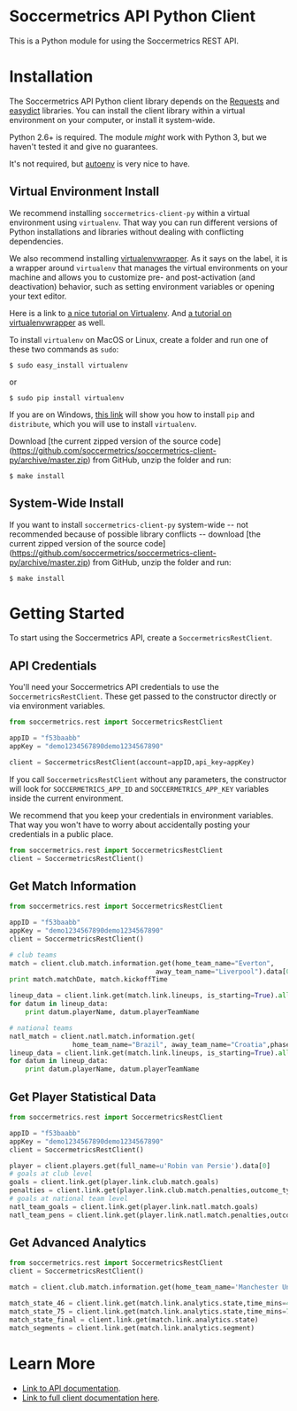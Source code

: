 Soccermetrics API Python Client
===============================

This is a Python module for using the Soccermetrics REST API.

# Installation

The Soccermetrics API Python client library depends on the
[Requests](http://docs.python-requests.org/en/latest/) and
[easydict](http://pypi.python.org/pypi/easydict/) libraries.  You can install
the client library within a virtual environment on your computer, or install
it system-wide.

Python 2.6+ is required.  The module *might* work with Python 3, but we
haven't tested it and give no guarantees.

It's not required, but [autoenv](https://github.com/kennethreitz/autoenv) is
very nice to have.

## Virtual Environment Install

We recommend installing `soccermetrics-client-py` within a virtual environment
using `virtualenv`.  That way you can run different versions of Python
installations and libraries without dealing with conflicting dependencies.

We also recommend installing [virtualenvwrapper](http://virtualenvwrapper.readthedocs.org/en/latest/).
As it says on the label, it is a wrapper around `virtualenv` that manages the virtual
environments on your machine and allows you to customize pre- and post-activation
(and deactivation) behavior, such as setting environment variables or opening your text editor.

Here is a link to [a nice tutorial on Virtualenv](http://sccr.mx/TXAL2F).
And [a tutorial on virtualenvwrapper](http://sccr.mx/1pZ5Xtx) as well.

To install `virtualenv` on MacOS or Linux, create a folder and run one of these
two commands as `sudo`:

    $ sudo easy_install virtualenv

or

    $ sudo pip install virtualenv

If you are on Windows, [this link](http://flask.pocoo.org/docs/installation/#windows-easy-install)
will show you how to install `pip` and `distribute`, which you will use to
install `virtualenv`.

Download [the current zipped version of the source code]
(https://github.com/soccermetrics/soccermetrics-client-py/archive/master.zip)
from GitHub, unzip the folder and run:

    $ make install

## System-Wide Install

If you want to install `soccermetrics-client-py` system-wide -- not recommended
because of possible library conflicts -- download
[the current zipped version of the source code]
(https://github.com/soccermetrics/soccermetrics-client-py/archive/master.zip)
from GitHub, unzip the folder and run:

    $ make install

# Getting Started

To start using the Soccermetrics API, create a `SoccermetricsRestClient`.

## API Credentials

You'll need your Soccermetrics API credentials to use the `SoccermetricsRestClient`.
These get passed to the constructor directly or via environment variables.

```python
from soccermetrics.rest import SoccermetricsRestClient

appID = "f53baabb"
appKey = "demo1234567890demo1234567890"

client = SoccermetricsRestClient(account=appID,api_key=appKey)
```

If you call `SoccermetricsRestClient` without any parameters, the constructor
will look for `SOCCERMETRICS_APP_ID` and `SOCCERMETRICS_APP_KEY` variables
inside the current environment.

We recommend that you keep your credentials in environment variables.
That way you won't have to worry about accidentally posting your credentials
in a public place.

```python
from soccermetrics.rest import SoccermetricsRestClient
client = SoccermetricsRestClient()
```

## Get Match Information

```python
from soccermetrics.rest import SoccermetricsRestClient

appID = "f53baabb"
appKey = "demo1234567890demo1234567890"
client = SoccermetricsRestClient()

# club teams
match = client.club.match.information.get(home_team_name="Everton",
                                     away_team_name="Liverpool").data[0]
print match.matchDate, match.kickoffTime

lineup_data = client.link.get(match.link.lineups, is_starting=True).all()
for datum in lineup_data:
    print datum.playerName, datum.playerTeamName

# national teams
natl_match = client.natl.match.information.get(
                home_team_name="Brazil", away_team_name="Croatia",phase="Group").data[0]
lineup_data = client.link.get(match.link.lineups, is_starting=True).all()
for datum in lineup_data:
    print datum.playerName, datum.playerTeamName
```

## Get Player Statistical Data

```python
from soccermetrics.rest import SoccermetricsRestClient

appID = "f53baabb"
appKey = "demo1234567890demo1234567890"
client = SoccermetricsRestClient()

player = client.players.get(full_name=u'Robin van Persie').data[0]
# goals at club level
goals = client.link.get(player.link.club.match.goals)
penalties = client.link.get(player.link.club.match.penalties,outcome_type="Goal")
# goals at national team level
natl_team_goals = client.link.get(player.link.natl.match.goals)
natl_team_pens = client.link.get(player.link.natl.match.penalties,outcome_type="Goal")
```

## Get Advanced Analytics

```python
from soccermetrics.rest import SoccermetricsRestClient
client = SoccermetricsRestClient()

match = client.club.match.information.get(home_team_name='Manchester United', away_team_name='Stoke City').data[0]

match_state_46 = client.link.get(match.link.analytics.state,time_mins=46)
match_state_75 = client.link.get(match.link.analytics.state,time_mins=75)
match_state_final = client.link.get(match.link.analytics.state)
match_segments = client.link.get(match.link.analytics.segment)
```

# Learn More

* [Link to API documentation](http://soccermetrics.github.io/connect-api).
* [Link to full client documentation here](http://soccermetrics.github.io/soccermetrics-client-py).
